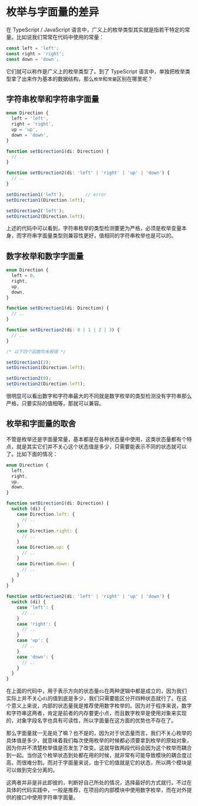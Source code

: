 # 枚举与字面量的差异

在 TypeScript / JavaScript 语言中，广义上的枚举类型其实就是指若干特定的常量。比如说我们常常在代码中使用的常量：

```javascript
const left = 'left';
const right = 'right';
const down = 'down';
```

它们就可以称作是广义上的枚举类型了。到了 TypeScript 语言中，单独把枚举类型拿了出来作为基本的数据结构，那么`枚举`和`常量`区别在哪里呢？

## 字符串枚举和字符串字面量

```typescript
enum Direction {
  left = 'left',
  right = 'right',
  up = 'up',
  down = 'down',
}

function setDirection1(di: Direction) {
  // ..
}

function setDirection2(di: 'left' | 'right' | 'up' | 'down') {
  // ..
}

setDirection1('left');        // error
setDirection1(Direction.left);

setDirection2('left');
setDirection2(Direction.left);
```

上述的代码中可以看到，字符串枚举的类型检测要更为严格，必须是枚举变量本身，而字符串字面量类型则兼容性更好，值相同的字符串枚举也是可以的。

## 数字枚举和数字字面量

```typescript
enum Direction {
  left = 0,
  right,
  up,
  down,
}

function setDirection1(di: Direction) {
  // ..
}

function setDirection2(di: 0 | 1 | 2 | 3) {
  // ..
}

/* 以下四个函数均未报错 */

setDirection1(2);
setDirection1(Direction.left);

setDirection2(0);
setDirection2(Direction.left);
```

很明显可以看出数字和字符串最大的不同就是数字枚举的类型检测没有字符串那么严格，只要实际的值相等，那就可以兼容。

## 枚举和字面量的取舍

不管是枚举还是字面量常量，基本都是在各种状态量中使用，这类状态量都有个特点，就是其实它们并不关心这个状态值是多少，只需要能表示不同的状态就可以了。比如下面的情况：

```typescript
enum Direction {
  left,
  right,
  up,
  down,
}

function setDirection1(di: Direction) {
  switch (di) {
    case Direction.left: {
      // ..
    }
    case Direction.right: {
      // ..
    }
    case Direction.up: {
      // ..
    }
    case Direction.down: {
      // ..
    }
  }
}

function setDirection2(di: 'left' | 'right' | 'up' | 'down') {
  switch (di) {
    case 'left': {
      // ..
    }
    case 'right': {
      // ..
    }
    case 'up': {
      // ..
    }
    case 'down': {
      // ..
    }
  }
}
```

在上面的代码中，用于表示方向的状态量`di`在两种逻辑中都是成立的，因为我们实际上并不关心`di`的值到底是多少，我们只需要能区分开四种状态就行了。在这个意义上来说，内部的状态量我是推荐使用数字枚举的。因为对于程序来说，数字和字符串这两者，肯定是前者的内存要更小点，而且数字枚举是使用对象来实现的，对象字段名字也具有可读性，所以字面量在这方面的优势也不存在了。

那么字面量就一无是处了嘛？也不是的，因为对于状态量而言，我们不关心枚举的具体值是多少，就意味着我们每次使用枚举的时候都必须要拿到枚举的原始对象，因为你并不清楚枚举值是否发生了改变。这就导致两段代码会因为这个枚举而耦合到一起。当你这个枚举状态到处都在用的时候，就非常有可能导致模块的耦合度过高，而很难分割。而对于字面量来说，由于它的值就是它的状态，所以两个模块是可以做到完全分离的。

这两者并非是非此即彼的，判断好自己所处的情况，选择最好的方式就行。不过在具体的代码实践中，一般是推荐，在项目的内部模块中使用数字枚举，而在对外提供的接口中使用字符串字面量。

